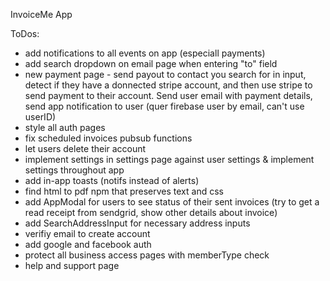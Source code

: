InvoiceMe App


ToDos:
- add notifications to all events on app (especiall payments)
- add search dropdown on email page when entering "to" field
- new payment page - send payout to contact you search for in input, detect if they have a donnected stripe account, and then use stripe to send payment to their account. Send user email with payment details, send app notification to user (quer firebase user by email, can't use userID)
- style all auth pages
- fix scheduled invoices pubsub functions
- let users delete their account
- implement settings in settings page against user settings & implement settings throughout app
- add in-app toasts (notifs instead of alerts)
- find html to pdf npm that preserves text and css
- add AppModal for users to see status of their sent invoices (try to get a read receipt from sendgrid, show other details about invoice)
- add SearchAddressInput for necessary address inputs
- verifiy email to create account
- add google and facebook auth
- protect all business access pages with memberType check
- help and support page